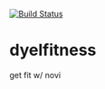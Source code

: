 [![Build Status](https://travis-ci.org/599usd/dyelfitness.svg?branch=master)](https://travis-ci.org/599usd/dyelfitness)

# dyelfitness
get fit w/ novi
